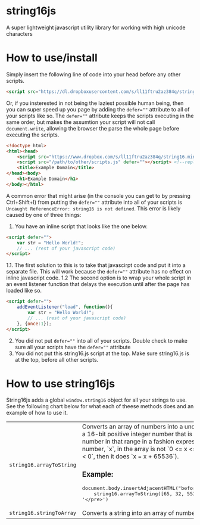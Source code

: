 # string16js
A super lightweight javascript utility library for working with high unicode characters

# How to use/install
Simply insert the following line of code into your head before any other scripts.
```HTML
<script src="https://dl.dropboxusercontent.com/s/ll11ftru2az384q/string16.min.js?dl=0"></script>
```
Or, if you insterested in not being the laziest possible human being, then you can super speed up you page by adding the `defer=""` attribute to all of your scripts like so. The `defer=""` attribute keeps the scripts executing in the same order, but makes the assumtion your script will not call `document.write`, allowing the browser the parse the whole page before executing the scripts.
```HTML
<!doctype html>
<html><head>
	<script src="https://www.dropbox.com/s/ll11ftru2az384q/string16.min.js?dl=2" defer=""></script>
	<script src="/path/to/other/scripts.js" defer=""></script> <!--replace this with your scripts-->
	<title>Example Domain</title>
</head><body>
	<h1>Example Domain</h1>
</body></html>
```
A common error that might arise (in the console you can get to by pressing Ctrl+Shift+I) from putting the `defer=""` attribute into all of your scripts is `Uncaught ReferenceError: string16 is not defined`. This error is likely caused by one of three things:

1. You have an inline script that looks like the one below.
```HTML
<script defer="">
	var str = "Hello World!";
	// ... (rest of your javascript code)
</script>
```
1.1. The first solution to this is to take that javascirpt code and put it into a separate file. This will work because the `defer=""` attribute has no effect on inline javascript code.
1.2 The second option is to wrap your whole script in an event listener function that delays the execution until after the page has loaded like so.
```HTML
<script defer="">
	addEventListener("load", function(){
		var str = "Hello World!";
		// ... (rest of your javascript code)
	}, {once:1});
</script>
```
2. You did not put `defer=""` into all of your scripts. Double check to make sure all your scripts have the `defer=""` attribute
3. You did not put this string16.js script at the top. Make sure string16.js is at the top, before all other scripts.



# How to use string16js
String16js adds a global `window.string16` object for all your strings to use. See the following chart below for what each of theese methods does and an example of how to use it.


<table>
	<thead>
	</thead>
	<tbody>
		<tr>
			<td><code>string16.arrayToString</code></td>
			<td>
				Converts an array of numbers into a uncode string, treating each number in the array as a 16-bit positive integer number that is `>=0`, and `<=65535`, or wrapping it around to a number in that range in a fashion expressible by the `%` modulus operator (i.e. if a number, `x`, in the array is not `0 <= x <= 65535`, then it does `x = x % 65536`. Then if `x < 0`, then it does `x = x + 65536`).
				<h3>Example:</h3>
<pre class="highlight highlight-text-html-basic">
document.body.insertAdjacentHTML("beforeend", '&lt;pre style="background:#ccc"&gt;' +
	string16.arrayToString([65, 32, 55357, 56898, 32, 115, 109, 105, 108, 101, 115]) +
'&lt;/pre&gt;')
</pre>
			</td>
		</tr>
		<tr>
			<td><code>string16.stringToArray</code></td>
			<td>
				Converts a string into an array of numbers
			</td>
		</tr>
	</tbody>
</table>





